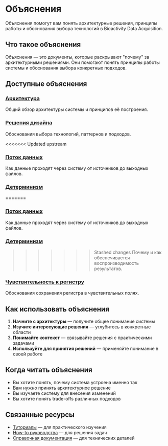 # Объяснения

Объяснения помогут вам понять архитектурные решения, принципы работы и обоснования выбора технологий в Bioactivity Data Acquisition.

## Что такое объяснения

Объяснения — это документы, которые раскрывают "почему" за архитектурными решениями. Они помогают понять принципы работы системы и обоснования выбора конкретных подходов.

## Доступные объяснения

### [Архитектура](architecture.md)
Общий обзор архитектуры системы и принципов её построения.

### [Решения дизайна](design-decisions.md)
Обоснования выбора технологий, паттернов и подходов.

<<<<<<< Updated upstream
### [Поток данных](data-flow.md)
Как данные проходят через систему от источников до выходных файлов.

### [Детерминизм](determinism.md)
=======
### [Поток данных](architecture.md#поток-данных-etl)

Как данные проходят через систему от источников до выходных файлов.

### [Детерминизм](architecture.md#детерминизм)

>>>>>>> Stashed changes
Почему и как обеспечивается воспроизводимость результатов.

### [Чувствительность к регистру](case-sensitivity.md)
Обоснования сохранения регистра в чувствительных полях.

## Как использовать объяснения

1. **Начните с архитектуры** — получите общее понимание системы
2. **Изучите интересующие решения** — углубитесь в конкретные области
3. **Понимайте контекст** — связывайте решения с практическими задачами
4. **Используйте для принятия решений** — применяйте понимание в своей работе

## Когда читать объяснения

- Вы хотите понять, почему система устроена именно так
- Вам нужно принять архитектурное решение
- Вы изучаете систему для внесения изменений
- Вы хотите понять trade-offs различных подходов

## Связанные ресурсы

- [Туториалы](../tutorials/index.md) — для практического изучения
- [How-to руководства](../how-to/index.md) — для решения задач
- [Справочная документация](../reference/index.md) — для технических деталей
